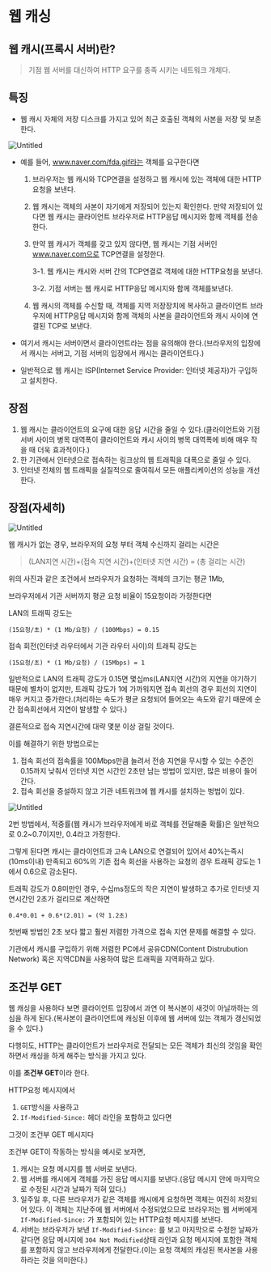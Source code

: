 # 웹 캐싱

## 웹 캐시(프록시 서버)란?

> 기점 웹 서버를 대신하여 HTTP 요구를 충족 시키는 네트워크 개체다.

## 특징

- 웹 캐시 자체의 저장 디스크를 가지고 있어 최근 호출된 객체의 사본을 저장 및 보존한다.

![Untitled](https://encrypted-tbn0.gstatic.com/images?q=tbn:ANd9GcT5Fd9aFT2W3VyAmcQpH0ojtNzC9z0NiIt6pQ&usqp=CAU)

- 예를 들어, www.naver.com/fda.gif라는 객체를 요구한다면

  1. 브라우저는 웹 캐시와 TCP연결을 설정하고 웹 캐시에 있는 객체에 대한 HTTP요청을 보낸다.
  2. 웹 캐시는 객체의 사본이 자기에게 저장되어 있는지 확인한다. 만약 저장되어 있다면 웹 캐시는 클라이언트 브라우저로 HTTP응답 메시지와 함께 객체를 전송한다.
  3. 만약 웹 캐시가 객체를 갖고 있지 않다면, 웹 캐시는 기점 서버인 www.naver.com으로 TCP연결을 설정한다.

     3-1. 웹 캐시는 캐시와 서버 간의 TCP연결로 객체에 대한 HTTP요청을 보낸다.

     3-2. 기점 서버는 웹 캐시로 HTTP응답 메시지와 함께 객체를보낸다.

  4. 웹 캐시의 객체를 수신할 때, 객체를 지역 저장장치에 복사하고 클라이언트 브라우저에 HTTP응답 메시지와 함께 객체의 사본을 클라이언트와 캐시 사이에 연결된 TCP로 보낸다.

- 여기서 캐시는 서버이면서 클라이언트라는 점을 유의해야 한다.(브라우저의 입장에서 캐시는 서버고, 기점 서버의 입장에서 캐시는 클라이언트다.)
- 일반적으로 웹 캐시는 ISP(Internet Service Provider: 인터넷 제공자)가 구입하고 설치한다.

## 장점

1. 웹 캐시는 클라이언트의 요구에 대한 응답 시간을 줄일 수 있다.(클라이언트와 기점 서버 사이의 병목 대역폭이 클라이언트와 캐시 사이의 병목 대역폭에 비해 매우 작을 때 더욱 효과적이다.)
2. 한 기관에서 인터넷으로 접속하는 링크상의 웹 트래픽을 대폭으로 줄일 수 있다.
3. 인터넷 전체의 웹 트래픽을 실질적으로 줄여줘서 모든 애플리케이션의 성능을 개선한다.

## 장점(자세히)

![Untitled](https://user-images.githubusercontent.com/76640167/210504713-f02f053c-e503-413f-8cbc-046c55082359.png)

웹 캐시가 없는 경우, 브라우저의 요청 부터 객체 수신까지 걸리는 시간은

> (LAN지연 시간)+(접속 지연 시간)+(인터넷 지연 시간) = (총 걸리는 시간)

위의 사진과 같은 조건에서 브라우저가 요청하는 객체의 크기는 평균 1Mb,

브라우저에서 기관 서버까지 평균 요청 비율이 15요청이라 가정한다면

LAN의 트래픽 강도는

`(15요청/초) * (1 Mb/요청) / (100Mbps) = 0.15`

접속 회전(인터넷 라우터에서 기관 라우터 사이)의 트래픽 강도는

`(15요청/초) * (1 Mb/요청) / (15Mbps) = 1`

일반적으로 LAN의 트래픽 강도가 0.15면 몇십ms(LAN지연 시간)의 지연을 야기하기 때문에 별차이 없지만, 트래픽 강도가 1에 가까워지면 접속 회선의 경우 회선의 지연이 매우 커지고 증가한다.(처리하는 속도가 평균 요청되어 들어오는 속도와 같기 때문에 순간 접속회선에서 지연이 발생할 수 있다.)

결론적으로 접속 지연시간에 대략 몇분 이상 걸릴 것이다.

이를 해결하기 위한 방법으로는

1. 접속 회선의 접속률을 100Mbps만큼 늘려서 전송 지연을 무시할 수 있는 수준인 0.15까지 낮춰서 인터넷 지연 시간인 2초만 남는 방법이 있지만, 많은 비용이 들어간다.
2. 접속 회선을 증설하지 않고 기관 네트워크에 웹 캐시를 설치하는 벙법이 있다.

![Untitled](https://user-images.githubusercontent.com/76640167/210506730-5cb70fea-a9ed-4817-afe0-4463bfd24a4a.png)

2번 방법에서, 적중률(웹 캐시가 브라우저에게 바로 객체를 전달해줄 확률)은 일반적으로 0.2~0.7이지만, 0.4라고 가정한다.

그렇게 된다면 캐시는 클라이언트과 고속 LAN으로 연결되어 있어서 40%는즉시(10ms이내) 만족되고 60%의 기존 접속 회선을 사용하는 요청의 경우 트래픽 강도는 1에서 0.6으로 감소된다.

트래픽 강도가 0.8미만인 경우, 수십ms정도의 작은 지연이 발생하고 추가로 인터넷 지연시간인 2초가 걸리므로 계산하면

`0.4*0.01 + 0.6*(2.01) = (약 1.2초)`

첫번째 방법인 2초 보다 짧고 훨씬 저렴한 가격으로 접속 지연 문제를 해결할 수 있다.

기관에서 캐시를 구입하기 위해 저렴한 PC에서 공유CDN(Content Distrubution Network) 혹은 지역CDN을 사용하여 많은 트래픽을 지역화하고 있다.

## 조건부 GET

웹 캐싱을 사용하다 보면 클라이언트 입장에서 과연 이 복사본이 새것이 아닐까하는 의심을 하게 된다.(복사본이 클라이언트에 캐싱된 이후에 웹 서버에 있는 객체가 갱신되었을 수 있다.)

다행히도, HTTP는 클라이언트가 브라우저로 전달되는 모든 객체가 최신의 것임을 확인하면서 캐싱을 하게 해주는 방식을 가지고 있다.

이를 **조건부 GET**이라 한다.

HTTP요청 메시지에서

1. `GET`방식을 사용하고
2. `If-Modified-Since:` 헤더 라인을 포함하고 있다면

그것이 조건부 GET 메시지다

조건부 GET이 작동하는 방식을 예시로 보자면,

1. 캐시는 요청 메시지를 웹 서버로 보낸다.
2. 웹 서버를 캐시에게 객체를 가진 응답 메시지를 보낸다.(응답 메시지 안에 마지막으로 수정된 시간과 날짜가 적혀 있다.)
3. 일주일 후, 다른 브라우저가 같은 객체를 캐시에게 요청하면 객체는 여진히 저장되어 있다. 이 객체는 지난주에 웹 서버에서 수정되었으므로 브라우저는 웹 서버에게 `If-Modified-Since:` 가 포함되어 있는 HTTP요청 메시지를 보낸다.
4. 서버는 브라우저가 보낸 `If-Modified-Since:` 를 보고 마지막으로 수정한 날짜가 같다면 응답 메시지에 `304 Not Modified`상태 라인과 요청 메시지에 포함한 객체를 포함하지 않고 브라우저에게 전달한다.(이는 요청 객체의 캐싱된 복사본을 사용하라는 것을 의미한다.)

